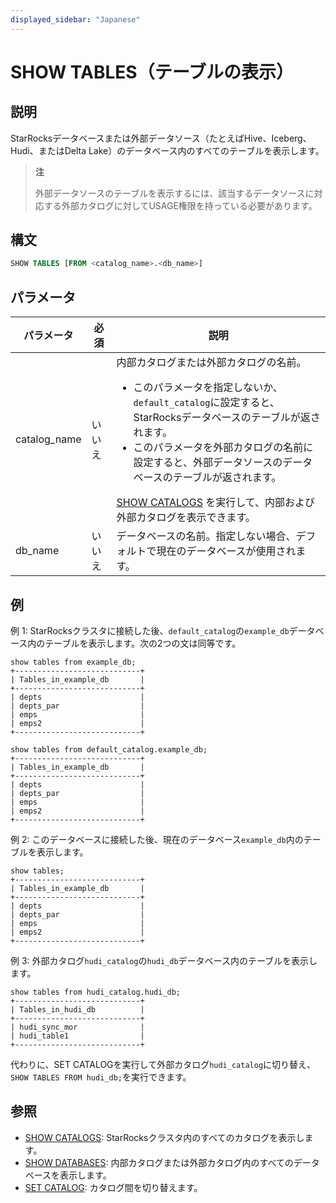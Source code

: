 ```yaml
---
displayed_sidebar: "Japanese"
---
```


# SHOW TABLES（テーブルの表示）

## 説明

StarRocksデータベースまたは外部データソース（たとえばHive、Iceberg、Hudi、またはDelta Lake）のデータベース内のすべてのテーブルを表示します。

> **注**
>
> 外部データソースのテーブルを表示するには、該当するデータソースに対応する外部カタログに対してUSAGE権限を持っている必要があります。

## 構文

```sql
SHOW TABLES [FROM <catalog_name>.<db_name>]
```

## パラメータ

 **パラメータ**                   | **必須** | **説明**                                                     |
| ----------------- | -------- | ------------------------------------------------------------ |
| catalog_name | いいえ       | 内部カタログまたは外部カタログの名前。<ul><li>このパラメータを指定しないか、`default_catalog`に設定すると、StarRocksデータベースのテーブルが返されます。</li><li>このパラメータを外部カタログの名前に設定すると、外部データソースのデータベースのテーブルが返されます。</li></ul> [SHOW CATALOGS](SHOW_CATALOGS.md) を実行して、内部および外部カタログを表示できます。|
| db_name | いいえ       | データベースの名前。指定しない場合、デフォルトで現在のデータベースが使用されます。 |

## 例

例 1: StarRocksクラスタに接続した後、`default_catalog`の`example_db`データベース内のテーブルを表示します。次の2つの文は同等です。

```plain
show tables from example_db;
+----------------------------+
| Tables_in_example_db       |
+----------------------------+
| depts                      |
| depts_par                  |
| emps                       |
| emps2                      |
+----------------------------+

show tables from default_catalog.example_db;
+----------------------------+
| Tables_in_example_db       |
+----------------------------+
| depts                      |
| depts_par                  |
| emps                       |
| emps2                      |
+----------------------------+
```

例 2: このデータベースに接続した後、現在のデータベース`example_db`内のテーブルを表示します。

```plain
show tables;
+----------------------------+
| Tables_in_example_db       |
+----------------------------+
| depts                      |
| depts_par                  |
| emps                       |
| emps2                      |
+----------------------------+
```

例 3: 外部カタログ`hudi_catalog`の`hudi_db`データベース内のテーブルを表示します。

```plain
show tables from hudi_catalog.hudi_db;
+----------------------------+
| Tables_in_hudi_db          |
+----------------------------+
| hudi_sync_mor              |
| hudi_table1                |
+----------------------------+
```

代わりに、SET CATALOGを実行して外部カタログ`hudi_catalog`に切り替え、`SHOW TABLES FROM hudi_db;`を実行できます。

## 参照

- [SHOW CATALOGS](SHOW_CATALOGS.md): StarRocksクラスタ内のすべてのカタログを表示します。
- [SHOW DATABASES](SHOW_DATABASES.md): 内部カタログまたは外部カタログ内のすべてのデータベースを表示します。
- [SET CATALOG](../data-definition/SET_CATALOG.md): カタログ間を切り替えます。